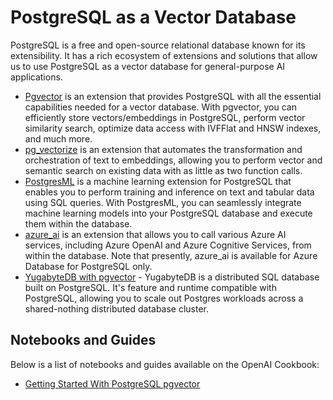 
# PostgreSQL as a Vector Database

PostgreSQL is a free and open-source relational database known for its extensibility. It has a rich ecosystem of extensions and solutions that allow us to use PostgreSQL as a vector database for general-purpose AI applications.

* [Pgvector](https://github.com/pgvector/pgvector) is an extension that provides PostgreSQL with all the essential capabilities needed for a vector database. With pgvector, you can efficiently store vectors/embeddings in PostgreSQL, perform vector similarity search, optimize data access with IVFFlat and HNSW indexes, and much more.
* [pg_vectorize](https://github.com/tembo-io/pg_vectorize) is an extension that automates the transformation and orchestration of text to embeddings, allowing you to perform vector and semantic search on existing data with as little as two function calls.
* [PostgresML](https://github.com/postgresml/postgresml) is a machine learning extension for PostgreSQL that enables you to perform training and inference on text and tabular data using SQL queries. With PostgresML, you can seamlessly integrate machine learning models into your PostgreSQL database and execute them within the database.
* [azure_ai](https://learn.microsoft.com/en-us/azure/postgresql/flexible-server/generative-ai-azure-overview) is an extension that allows you to call various Azure AI services, including Azure OpenAI and Azure Cognitive Services, from within the database. Note that presently, azure_ai is available for Azure Database for PostgreSQL only.
* [YugabyteDB with pgvector](https://docs.yugabyte.com/preview/explore/ysql-language-features/pg-extensions/extension-pgvector/) - YugabyteDB is a distributed SQL database built on PostgreSQL. It's feature and runtime compatible with PostgreSQL, allowing you to scale out Postgres workloads across a shared-nothing distributed database cluster.

## Notebooks and Guides

Below is a list of notebooks and guides available on the OpenAI Cookbook:
* [Getting Started With PostgreSQL pgvector](getting_started_with_postgresql_pgvector.ipynb)
